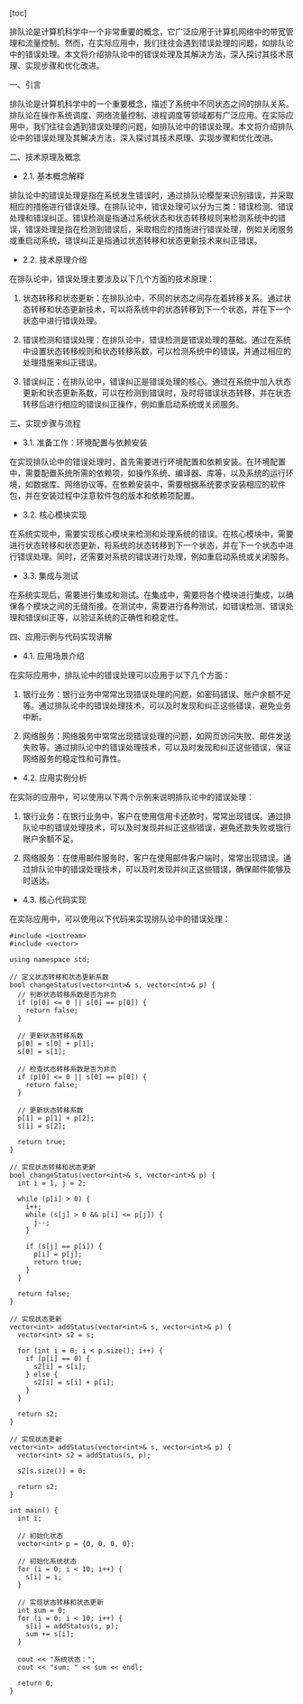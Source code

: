 
[toc]                    
                
                
排队论是计算机科学中一个非常重要的概念，它广泛应用于计算机网络中的带宽管理和流量控制。然而，在实际应用中，我们往往会遇到错误处理的问题，如排队论中的错误处理。本文将介绍排队论中的错误处理及其解决方法，深入探讨其技术原理、实现步骤和优化改进。

一、引言

排队论是计算机科学中的一个重要概念，描述了系统中不同状态之间的排队关系。排队论在操作系统调度、网络流量控制、进程调度等领域都有广泛应用。在实际应用中，我们往往会遇到错误处理的问题，如排队论中的错误处理。本文将介绍排队论中的错误处理及其解决方法，深入探讨其技术原理、实现步骤和优化改进。

二、技术原理及概念

- 2.1. 基本概念解释

排队论中的错误处理是指在系统发生错误时，通过排队论模型来识别错误，并采取相应的措施进行错误处理。在排队论中，错误处理可以分为三类：错误检测、错误处理和错误纠正。错误检测是指通过系统状态和状态转移规则来检测系统中的错误，错误处理是指在检测到错误后，采取相应的措施进行错误处理，例如关闭服务或重启动系统，错误纠正是指通过状态转移和状态更新技术来纠正错误。
- 2.2. 技术原理介绍

在排队论中，错误处理主要涉及以下几个方面的技术原理：

1. 状态转移和状态更新：在排队论中，不同的状态之间存在着转移关系。通过状态转移和状态更新技术，可以将系统中的状态转移到下一个状态，并在下一个状态中进行错误处理。

2. 错误检测和错误处理：在排队论中，错误检测是错误处理的基础。通过在系统中设置状态转移规则和状态转移系数，可以检测系统中的错误，并通过相应的处理措施来纠正错误。

3. 错误纠正：在排队论中，错误纠正是错误处理的核心。通过在系统中加入状态更新和状态更新系数，可以在检测到错误时，及时将错误状态转移，并在状态转移后进行相应的错误纠正操作，例如重启动系统或关闭服务。

三、实现步骤与流程

- 3.1. 准备工作：环境配置与依赖安装

在实现排队论中的错误处理时，首先需要进行环境配置和依赖安装。在环境配置中，需要配置系统所需的依赖项，如操作系统、编译器、库等，以及系统的运行环境，如数据库、网络协议等。在依赖安装中，需要根据系统要求安装相应的软件包，并在安装过程中注意软件包的版本和依赖项配置。

- 3.2. 核心模块实现

在系统实现中，需要实现核心模块来检测和处理系统的错误。在核心模块中，需要进行状态转移和状态更新，将系统的状态转移到下一个状态，并在下一个状态中进行错误处理。同时，还需要对系统的错误进行处理，例如重启动系统或关闭服务。

- 3.3. 集成与测试

在系统实现后，需要进行集成和测试。在集成中，需要将各个模块进行集成，以确保各个模块之间的无缝衔接。在测试中，需要进行各种测试，如错误检测、错误处理和错误纠正等，以验证系统的正确性和稳定性。

四、应用示例与代码实现讲解

- 4.1. 应用场景介绍

在实际应用中，排队论中的错误处理可以应用于以下几个方面：

1. 银行业务：银行业务中常常出现错误处理的问题，如密码错误、账户余额不足等。通过排队论中的错误处理技术，可以及时发现和纠正这些错误，避免业务中断。

2. 网络服务：网络服务中常常出现错误处理的问题，如网页访问失败、邮件发送失败等。通过排队论中的错误处理技术，可以及时发现和纠正这些错误，保证网络服务的稳定性和可靠性。

- 4.2. 应用实例分析

在实际的应用中，可以使用以下两个示例来说明排队论中的错误处理：

1. 银行业务：在银行业务中，客户在使用信用卡还款时，常常出现错误。通过排队论中的错误处理技术，可以及时发现并纠正这些错误，避免还款失败或银行账户余额不足。

2. 网络服务：在使用邮件服务时，客户在使用邮件客户端时，常常出现错误。通过排队论中的错误处理技术，可以及时发现并纠正这些错误，确保邮件能够及时送达。

- 4.3. 核心代码实现

在实际应用中，可以使用以下代码来实现排队论中的错误处理：

```
#include <iostream>
#include <vector>

using namespace std;

// 定义状态转移和状态更新系数
bool changeStatus(vector<int>& s, vector<int>& p) {
  // 判断状态转移系数是否为非负
  if (p[0] <= 0 || s[0] == p[0]) {
    return false;
  }

  // 更新状态转移系数
  p[0] = s[0] + p[1];
  s[0] = s[1];

  // 检查状态转移系数是否为非负
  if (p[0] <= 0 || s[0] == p[0]) {
    return false;
  }

  // 更新状态转移系数
  p[1] = p[1] + p[2];
  s[1] = s[2];

  return true;
}

// 实现状态转移和状态更新
bool changeStatus(vector<int>& s, vector<int>& p) {
  int i = 1, j = 2;

  while (p[i] > 0) {
    i++;
    while (s[j] > 0 && p[i] <= p[j]) {
      j--;
    }

    if (s[j] == p[i]) {
      p[i] = p[j];
      return true;
    }
  }

  return false;
}

// 实现状态更新
vector<int> addStatus(vector<int>& s, vector<int>& p) {
  vector<int> s2 = s;

  for (int i = 0; i < p.size(); i++) {
    if (p[i] == 0) {
      s2[i] = s[i];
    } else {
      s2[i] = s[i] + p[i];
    }
  }

  return s2;
}

// 实现状态更新
vector<int> addStatus(vector<int>& s, vector<int>& p) {
  vector<int> s2 = addStatus(s, p);

  s2[s.size()] = 0;

  return s2;
}

int main() {
  int i;

  // 初始化状态
  vector<int> p = {0, 0, 0, 0};

  // 初始化系统状态
  for (i = 0; i < 10; i++) {
    s[i] = i;
  }

  // 实现状态转移和状态更新
  int sum = 0;
  for (i = 0; i < 10; i++) {
    s[i] = addStatus(s, p);
    sum += s[i];
  }

  cout << "系统状态：";
  cout << "sum: " << sum << endl;

  return 0;
}

